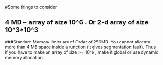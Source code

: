 #Some things to consider 

## 4 MB ~ array of size 10^6 . Or 2-d array of size 10^3*10^3
###Standard Memory limits are of Order of 256MB. You cannot allocate  more than 4 MB space inside a function (it gives segmentation fault). Thus if you have to make an array of size >= 10^6 , make it global or use dynamic memory allocation.


